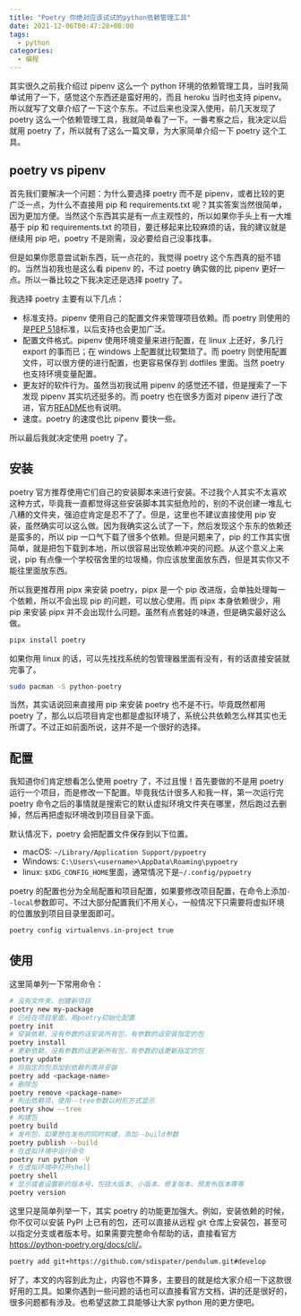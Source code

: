 ```yaml
---
title: "Poetry 你绝对应该试试的python依赖管理工具"
date: 2021-12-06T00:47:28+08:00
tags:
  - python
categories:
  - 编程
---
```


其实很久之前我介绍过 pipenv 这么一个 python 环境的依赖管理工具，当时我简单试用了一下，感觉这个东西还是蛮好用的，而且 heroku 当时也支持 pipenv。所以就写了文章介绍了一下这个东东。不过后来也没深入使用，前几天发现了 poetry 这么一个依赖管理工具，我就简单看了一下。一番考察之后，我决定以后就用 poetry 了，所以就有了这么一篇文章，为大家简单介绍一下 poetry 这个工具。

## poetry vs pipenv

首先我们要解决一个问题：为什么要选择 poetry 而不是 pipenv，或者比较的更广泛一点，为什么不直接用 pip 和 requirements.txt 呢？其实答案当然很简单，因为更加方便。当然这个东西其实是有一点主观性的，所以如果你手头上有一大堆基于 pip 和 requirements.txt 的项目，要迁移起来比较麻烦的话，我的建议就是继续用 pip 吧，poetry 不是刚需，没必要给自己没事找事。

但是如果你愿意尝试新东西，玩一点花的，我觉得 poetry 这个东西真的挺不错的。当然当初我也是这么看 pipenv 的，不过 poetry 确实做的比 pipenv 更好一点。所以一番比较之下我决定还是选择 poetry 了。

我选择 poetry 主要有以下几点：

- 标准支持。pipenv 使用自己的配置文件来管理项目依赖。而 poetry 则使用的是[PEP 518](https://www.python.org/dev/peps/pep-0518/)标准，以后支持也会更加广泛。
- 配置文件格式。pipenv 使用环境变量来进行配置，在 linux 上还好，多几行 export 的事而已；在 windows 上配置就比较繁琐了。而 poetry 则使用配置文件，可以很方便的进行配置，也更容易保存到 dotfiles 里面。当然 poetry 也支持环境变量配置。
- 更友好的软件行为。虽然当初我试用 pipenv 的感觉还不错，但是搜索了一下发现 pipenv 其实坑还挺多的。而 poetry 也在很多方面对 pipenv 进行了改进，官方[README](https://github.com/python-poetry/poetry#what-about-pipenv)也有说明。
- 速度。poetry 的速度也比 pipenv 要快一些。

所以最后我就决定使用 poetry 了。

## 安装

poetry 官方推荐使用它们自己的安装脚本来进行安装。不过我个人其实不太喜欢这种方式，毕竟我一直都觉得这些安装脚本其实挺危险的，别的不说创建一堆乱七八糟的文件夹，强迫症肯定是忍不了了。但是，这里也不建议直接使用 pip 安装，虽然确实可以这么做。因为我确实这么试了一下，然后发现这个东东的依赖还是蛮多的，所以 pip 一口气下载了很多个依赖。但是问题来了，pip 的工作其实很简单，就是把包下载到本地，所以很容易出现依赖冲突的问题。从这个意义上来说，pip 有点像一个学校宿舍里的垃圾桶，你应该放里面放东西，但是其实你又不能往里面放东西。

所以我更推荐用 pipx 来安装 poetry，pipx 是一个 pip 改进版，会单独处理每一个依赖，所以不会出现 pip 的问题，可以放心使用。而 pipx 本身依赖很少，用 pip 来安装 pipx 并不会出现什么问题。虽然有点套娃的味道，但是确实最好这么做。

```sh
pipx install poetry
```

如果你用 linux 的话，可以先找找系统的包管理器里面有没有，有的话直接安装就完事了。

```sh
sudo pacman -S python-poetry
```

当然，其实话说回来直接用 pip 来安装 poetry 也不是不行。毕竟既然都用 poetry 了，那么以后项目肯定也都是虚拟环境了，系统公共依赖怎么样其实也无所谓了。不过正如前面所说，这并不是一个很好的选择。

## 配置

我知道你们肯定想看怎么使用 poetry 了，不过且慢！首先要做的不是用 poetry 运行一个项目，而是修改一下配置。毕竟我估计很多人和我一样，第一次运行完 poetry 命令之后的事情就是搜索它的默认虚拟环境文件夹在哪里，然后跑过去删掉，然后再把虚拟环境改到项目目录下面。

默认情况下，poetry 会把配置文件保存到以下位置。

- macOS: `~/Library/Application Support/pypoetry`
- Windows: `C:\Users\<username>\AppData\Roaming\pypoetry`
- linux: `$XDG_CONFIG_HOME`里面，通常情况下是`~/.config/pypoetry`

poetry 的配置也分为全局配置和项目配置，如果要修改项目配置，在命令上添加`--local`参数即可。不过大部分配置我们不用关心，一般情况下只需要将虚拟环境的位置放到项目目录里面即可。

```sh
poetry config virtualenvs.in-project true
```

## 使用

这里简单列一下常用命令：

```sh
# 没有文件夹，创建新项目
poetry new my-package
# 已经在项目里面，用poetry初始化配置
poetry init
# 安装依赖，没有参数的话安装所有包，有参数的话安装指定的包
poetry install
# 更新依赖，没有参数的话更新所有包，有参数的话更新指定的包
poetry update
# 将指定的包添加到依赖列表并安装
poetry add <package-name>
# 删除包
poetry remove <package-name>
# 列出依赖项，使用--tree参数以树形方式显示
poetry show --tree
# 构建包
poetry build
# 发布包，如果想在发布的同时构建，添加--build参数
poetry publish --build
# 在虚拟环境中运行命令
poetry run python -V
# 在虚拟环境中打开shell
poetry shell
# 显示或者设置新的版本号，包括大版本、小版本、修复版本、预发布版本等等
poetry version
```

这里只是简单列举一下，其实 poetry 的功能更加强大。例如，安装依赖的时候，你不仅可以安装 PyPI 上已有的包，还可以直接从远程 git 仓库上安装包，甚至可以指定分支或者版本号。如果需要完整命令帮助的话，直接看官方<https://python-poetry.org/docs/cli/>。

```sh
poetry add git+https://github.com/sdispater/pendulum.git#develop
```

好了，本文的内容到此为止，内容也不算多，主要目的就是给大家介绍一下这款很好用的工具。如果你遇到一些问题的话也可以直接看官方文档，讲的还是很好的，很多问题都有涉及。也希望这款工具能够让大家 python 用的更方便吧。
